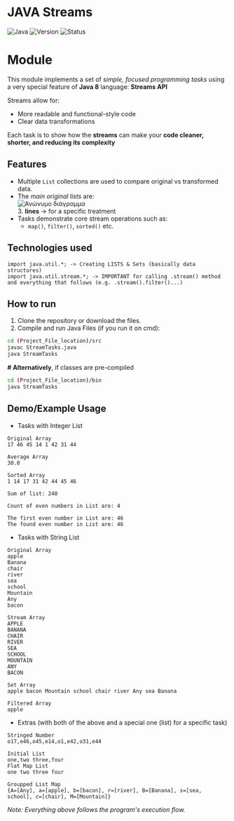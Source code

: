 # JAVA Streams
![Java](https://img.shields.io/badge/Language-Java-blue)
![Version](https://img.shields.io/badge/Version-2.1-b71c1c?style=flat)
![Status](https://img.shields.io/badge/Status-Completed-brightgreen)

# Module
This module implements a set of *simple, focused programming tasks* using a very special feature of **Java 8** language: **Streams API**

Streams allow for:
- More readable and functional-style code
- Clear data transformations

Each task is to show how the **streams** can make your **code cleaner, shorter, and reducing its complexity**

## Features
- Multiple `List` collections are used to compare original vs transformed data.
- The *main original lists* are:<br>
![Ανώνυμο διάγραμμα](https://github.com/user-attachments/assets/93d00d10-6a96-4106-a54c-e6d3058abb23)<br>
  3. **lines** -> for a specific treatment 
- Tasks demonstrate core stream operations such as:
  - `map()`, `filter()`, `sorted()` etc.

## Technologies used
```
import java.util.*; -> Creating LISTS & Sets (basically data structures)
import java.util.stream.*; -> IMPORTANT for calling .stream() method and everything that follows (e.g. .stream().filter()...)
```

## How to run
1. Clone the repository or download the files.
2. Compile and run Java Files (if you run it on cmd):
```bash
cd (Project_File_location)/src
javac StreamTasks.java
java StreamTasks
```
**\# Alternatively**, if classes are pre-compiled
```bash
cd (Project_File_location)/bin
java StreamTasks
```

## Demo/Example Usage
- Tasks with Integer List
```
Original Array
17 46 45 14 1 42 31 44 

Average Array
30.0 

Sorted Array
1 14 17 31 42 44 45 46 

Sum of list: 240

Count of even numbers in List are: 4

The first even number in List are: 46
The found even number in List are: 46

```
- Tasks with String List
```
Original Array
apple
Banana
chair
river
sea
school
Mountain
Any
bacon

Stream Array
APPLE
BANANA
CHAIR
RIVER
SEA
SCHOOL
MOUNTAIN
ANY
BACON

Set Array
apple bacon Mountain school chair river Any sea Banana 

Filtered Array
apple

```
- Extras (with both of the above and a special one (list) for a specific task)
```
Stringed Number
o17,e46,o45,e14,o1,e42,o31,e44 

Initial List
one,two three,four 
Flat Map List
one two three four 

Groupped List Map
{A=[Any], a=[apple], b=[bacon], r=[river], B=[Banana], s=[sea, school], c=[chair], M=[Mountain]}
```
*Note: Everything above follows the program's execution flow.* 
